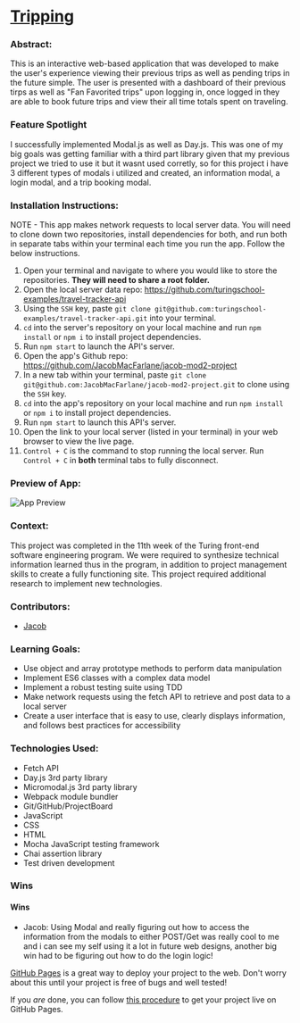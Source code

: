 # [Tripping](https://github.com/JacobMacFarlane/jacob-mod2-project)


### Abstract:
This is an interactive web-based application that was developed to make the user's experience viewing their previous trips as well as pending trips in the future simple. The user is presented with a dashboard of their previous tirps as well as "Fan Favorited trips" upon logging in, once logged in they are able to book future trips and view their all time totals spent on traveling. 


### Feature Spotlight
I successfully implemented Modal.js as well as Day.js. This was one of my big goals was getting familiar with a third part library given that my previous project we tried to use it but it wasnt used corretly, so for this project i have 3 different types of modals i utilized and created, an information modal, a login modal, and a trip booking modal. 


### Installation Instructions:
NOTE - This app makes network requests to local server data. You will need to clone down two repositories, install dependencies for both, and run both in separate tabs within your terminal each time you run the app. Follow the below instructions.

1. Open your terminal and navigate to where you would like to store the repositories. **They will need to share a root folder.**
2. Open the local server data repo: https://github.com/turingschool-examples/travel-tracker-api
3. Using the `SSH` key, paste `git clone git@github.com:turingschool-examples/travel-tracker-api.git` into your terminal.
4. `cd` into the server's repository on your local machine and run `npm install` or `npm i` to install project dependencies.
5. Run `npm start` to launch the API's server.
6. Open the app's Github repo: https://github.com/JacobMacFarlane/jacob-mod2-project
7. In a new tab within your terminal, paste `git clone git@github.com:JacobMacFarlane/jacob-mod2-project.git` to clone using the `SSH` key. 
8. `cd` into the app's repository on your local machine and run `npm install` or `npm i` to install project dependencies.
9. Run `npm start` to launch this API's server.
10. Open the link to your local server (listed in your terminal) in your web browser to view the live page.
11. `Control + C` is the command to stop running the local server. Run `Control + C` in **both** terminal tabs to fully disconnect.


### Preview of App:

![App Preview]()

### Context:


This project was completed in the 11th week of the Turing front-end software engineering program. We were required to synthesize technical information learned thus in the program, in addition to project management skills to create a fully functioning site. This project required additional research to implement new technologies.


### Contributors:

- [Jacob](https://github.com/JacobMacFarlane)

### Learning Goals:


- Use object and array prototype methods to perform data manipulation
- Implement ES6 classes with a complex data model
- Implement a robust testing suite using TDD
- Make network requests using the fetch API to retrieve and post data to a local server
- Create a user interface that is easy to use, clearly displays information, and follows best practices for accessibility

### Technologies Used:
- Fetch API
- Day.js 3rd party library
- Micromodal.js 3rd party library
- Webpack module bundler
- Git/GitHub/ProjectBoard
- JavaScript
- CSS
- HTML
- Mocha JavaScript testing framework
- Chai assertion library
- Test driven development


### Wins 


#### Wins
- Jacob: Using Modal and really figuring out how to access the information from the modals to either POST/Get was really cool to me and i can see my self using it a lot in future web designs, another big win had to be figuring out how to do the login logic!




[GitHub Pages](https://pages.github.com/) is a great way to deploy your project to the web. Don't worry about this until your project is free of bugs and well tested!

If you _are_ done, you can follow [this procedure](./gh-pages-procedure.md) to get your project live on GitHub Pages.
